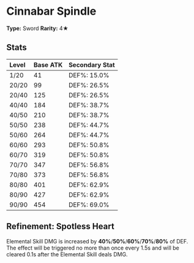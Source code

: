 # Cinnabar Spindle

**Type:** Sword
**Rarity:** 4★

## Stats

| Level | Base ATK | Secondary Stat |
| :--- | :--- | :--- |
| 1/20 | 41 | DEF%: 15.0% |
| 20/20 | 99 | DEF%: 26.5% |
| 20/40 | 125 | DEF%: 26.5% |
| 40/40 | 184 | DEF%: 38.7% |
| 40/50 | 210 | DEF%: 38.7% |
| 50/50 | 238 | DEF%: 44.7% |
| 50/60 | 264 | DEF%: 44.7% |
| 60/60 | 293 | DEF%: 50.8% |
| 60/70 | 319 | DEF%: 50.8% |
| 70/70 | 347 | DEF%: 56.8% |
| 70/80 | 373 | DEF%: 56.8% |
| 80/80 | 401 | DEF%: 62.9% |
| 80/90 | 427 | DEF%: 62.9% |
| 90/90 | 454 | DEF%: 69.0% |

## Refinement: Spotless Heart

Elemental Skill DMG is increased by **40%**/**50%**/**60%**/**70%**/**80%** of DEF. The effect will be triggered no more than once every 1.5s and will be cleared 0.1s after the Elemental Skill deals DMG.

